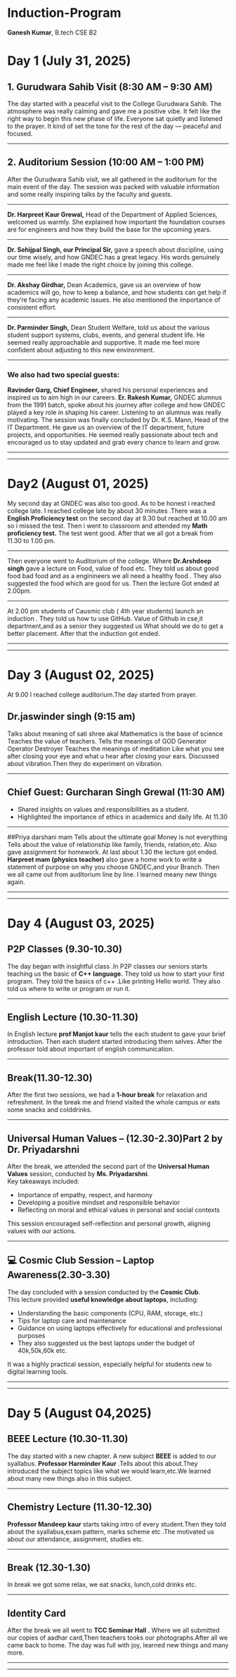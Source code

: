 # **Induction-Program**
**Ganesh Kumar**, B.tech CSE B2
# Day 1 (July 31, 2025)
## 1. Gurudwara Sahib Visit (8:30 AM – 9:30 AM)

The day started with a peaceful visit to the College Gurudwara Sahib. The atmosphere was really calming and gave me a positive vibe. It felt like the right way to begin this new phase of life. Everyone sat quietly and listened to the prayer. It kind of set the tone for the rest of the day — peaceful and focused.

---
## 2. Auditorium Session (10:00 AM – 1:00 PM)

After the Gurudwara Sahib visit, we all gathered in the auditorium for the main event of the day. The session was packed with valuable information and some really inspiring talks by the faculty and guests.

---
**Dr. Harpreet Kaur Grewal,** Head of the Department of Applied Sciences, welcomed us warmly. She explained how important the foundation courses are for engineers and how they build the base for the upcoming years.

---
**Dr. Sehijpal Singh, our Principal Sir,** gave a speech about discipline, using our time wisely, and how GNDEC has a great legacy. His words genuinely made me feel like I made the right choice by joining this college.

---
**Dr. Akshay Girdhar,** Dean Academics, gave us an overview of how academics will go, how to keep a balance, and how students can get help if they’re facing any academic issues. He also mentioned the importance of consistent effort.

---
**Dr. Parminder Singh,** Dean Student Welfare, told us about the various student support systems, clubs, events, and general student life. He seemed really approachable and supportive. It made me feel more confident about adjusting to this new environment.

---
### We also had two special guests:
**Ravinder Garg, Chief Engineer,** shared his personal experiences and inspired us to aim high in our careers.
**Er. Rakesh Kumar,** GNDEC alumnus from the 1991 batch, spoke about his journey after college and how GNDEC played a key role in shaping his career. Listening to an alumnus was really motivating.
The session was finally concluded by Dr. K.S. Mann, Head of the IT Department. He gave us an overview of the IT department, future projects, and opportunities. He seemed really passionate about tech and encouraged us to stay updated and grab every chance to learn and grow.

---
---

# Day2 (August 01, 2025)

My second day at GNDEC was also too good. As to be honest i reached college  late. I reached college late by about 30 minutes .There was a **English Proficiency test** on the second day at 9.30 but reached at 10.00 am so i missed the test. Then i went to classroom and attended my **Math proficiency test.** The test went good. After that we all got a break from 11.30 to 1.00 pm.

---
Then everyone went to Auditorium of the college. Where **Dr.Arshdeep singh** gave a lecture on Food, value of food etc. They told us about good food bad food and as a enginineers we all need a healthy food . They also suggested the food which are good for us. Then the lecture Got ended at 2.00pm.

---
At 2.00 pm students of Causmic club ( 4th year students) launch an induction . They told us how tu use GitHub. Value of Github in cse,it department,and as a senior they suggested us What should we do to get a better placement.
After that the induction got ended. 

---
---

# Day 3 (August 02, 2025)

At 9.00 I reached college auditorium.The day started from prayer.

## Dr.jaswinder singh (9:15 am)
Talks about meaning of sati shree akal
Mathematics is the base of science 
Teaches the value of teachers.
Tells the meanings of GOD 
Generator 
Operator 
Destroyer 
Teaches the meanings of meditation 
Like what you see after closing your eye and what u hear after closing your ears.
Discussed about vibration.Then they do experiment on vibration.

---
## Chief Guest: Gurcharan Singh Grewal (11:30 AM)
- Shared insights on values and responsibilities as a student.
- Highlighted the importance of ethics in academics and daily life.
 At 11.30

---
##Priya darshani mam
Tells about the ultimate goal
Money is not everything 
Tells about the value of relationship like family, friends, relation,etc.
Also gave assignment for homework.
At last about 1.30 the lecture got ended.
**Harpreet mam (physics teacher)** also gave a home work to write a statement of purpose on why you choose GNDEC,and your Branch.
Then we all came out from auditorium line by line.
I learned meany new things again.

---
---

# Day 4 (August 03, 2025)
## P2P Classes (9.30-10.30)
The day began with insightful class .In P2P classes our seniors starts teaching us the basic of **C++ language.** They told us how to start your first program. They told the basics of c++ .Like printing Hello world.
They also told us where to write or program or run it.

---
##  English Lecture (10.30-11.30)
In English lecture **prof Manjot kaur** tells the each student to gave your brief introduction. Then each student started introducing them selves. After the professor told about important of english communication.

---
##  Break(11.30-12.30)
After the first two sessions, we had a **1-hour break** for relaxation and refreshment.
In the break me and friend visited the whole campus or eats some snacks and colddrinks.

---
##  Universal Human Values – (12.30-2.30)Part 2 by Dr. Priyadarshni
After the break, we attended the second part of the **Universal Human Values** session, conducted by **Ms. Priyadarshni**.  
Key takeaways included:
- Importance of empathy, respect, and harmony
- Developing a positive mindset and responsible behavior
- Reflecting on moral and ethical values in personal and social contexts

This session encouraged self-reflection and personal growth, aligning values with our actions.

---
## 💻 Cosmic Club Session – Laptop Awareness(2.30-3.30)
The day concluded with a session conducted by the **Cosmic Club**.  
This lecture provided **useful knowledge about laptops**, including:
- Understanding the basic components (CPU, RAM, storage, etc.)
- Tips for laptop care and maintenance
- Guidance on using laptops effectively for educational and professional purposes
- They also suggested us the best laptops under the budget of 40k,50k,60k etc.

It was a highly practical session, especially helpful for students new to digital learning tools.

---
---

# Day 5 (August 04,2025)
## BEEE Lecture (10.30-11.30)
The day started with a new chapter.
A new subject **BEEE** is added to our syallabus. **Professor 
Harminder Kaur** .Tells about this about.They introduced the subject topics like what we would learn,etc.We learned about many new things also in this subject.

---
## Chemistry Lecture (11.30-12.30)
**Professor Mandeep kaur** starts taking intro of every student.Then they told about the syallabus,exam pattern, marks scheme etc .The motivated us about our attendance, assignment, studies etc.

---
## Break (12.30-1.30)
In break we got some relax, we eat snacks, lunch,cold drinks etc. 

---
## Identity Card
After the break we all went to **TCC Seminar Hall** . Where we all submitted our copies of aadhar card,Then teachers tooks our photographs.After all we came back to home.
The day was full with joy, learned new things and many more.

---
---
